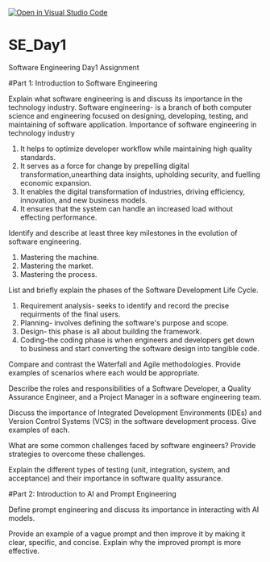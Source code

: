 [![Open in Visual Studio Code](https://classroom.github.com/assets/open-in-vscode-2e0aaae1b6195c2367325f4f02e2d04e9abb55f0b24a779b69b11b9e10269abc.svg)](https://classroom.github.com/online_ide?assignment_repo_id=18366970&assignment_repo_type=AssignmentRepo)
# SE_Day1
Software Engineering Day1 Assignment

#Part 1: Introduction to Software Engineering

Explain what software engineering is and discuss its importance in the technology industry.
Software engineering- is a branch of both computer science and engineering focused on designing, developing, testing, and maintaining of software application.
Importance of software engineering in technology industry
1. It helps to optimize developer workflow while maintaining high quality standards.
2. It serves as a force for change by prepelling digital transformation,unearthing data insights, upholding security, and fuelling economic expansion.
3. It enables the digital transformation of industries, driving efficiency, innovation, and new business models.
4. It ensures that the system can handle an increased load without effecting performance.
   

Identify and describe at least three key milestones in the evolution of software engineering.
1. Mastering the machine.
2. Mastering the market.
3. Mastering the process.

List and briefly explain the phases of the Software Development Life Cycle.
1. Requirement analysis- seeks to identify and record the precise requirments of the final users.
2. Planning- involves defining the software's purpose and scope.
3. Design- this phase is all about building the framework.
4. Coding-the coding phase is when engineers and developers get down to business and start converting the software design into tangible code.

Compare and contrast the Waterfall and Agile methodologies. Provide examples of scenarios where each would be appropriate.


Describe the roles and responsibilities of a Software Developer, a Quality Assurance Engineer, and a Project Manager in a software engineering team.


Discuss the importance of Integrated Development Environments (IDEs) and Version Control Systems (VCS) in the software development process. Give examples of each.


What are some common challenges faced by software engineers? Provide strategies to overcome these challenges.


Explain the different types of testing (unit, integration, system, and acceptance) and their importance in software quality assurance.


#Part 2: Introduction to AI and Prompt Engineering


Define prompt engineering and discuss its importance in interacting with AI models.


Provide an example of a vague prompt and then improve it by making it clear, specific, and concise. Explain why the improved prompt is more effective.
